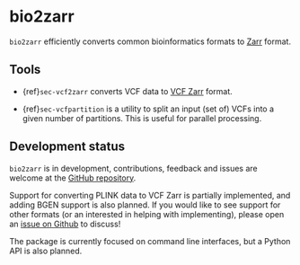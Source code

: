 # bio2zarr

`bio2zarr` efficiently converts common bioinformatics formats to
[Zarr](https://zarr.readthedocs.io/en/stable/) format.

## Tools

- {ref}`sec-vcf2zarr` converts VCF data to
  [VCF Zarr](https://github.com/sgkit-dev/vcf-zarr-spec/) format.

- {ref}`sec-vcfpartition` is a utility to split an input (set of)
  VCFs into a given number of partitions. This is useful for
  parallel processing.

## Development status

`bio2zarr` is in development, contributions, feedback and issues are welcome
at the [GitHub repository](https://github.com/sgkit-dev/bio2zarr).

Support for converting PLINK data to VCF Zarr is partially implemented,
and adding BGEN support is also planned. If you would like to see
support for other formats (or an interested in helping with implementing),
please open an [issue on Github](https://github.com/sgkit-dev/bio2zarr/issues)
to discuss!

The package is currently focused on command line interfaces, but a
Python API is also planned.
